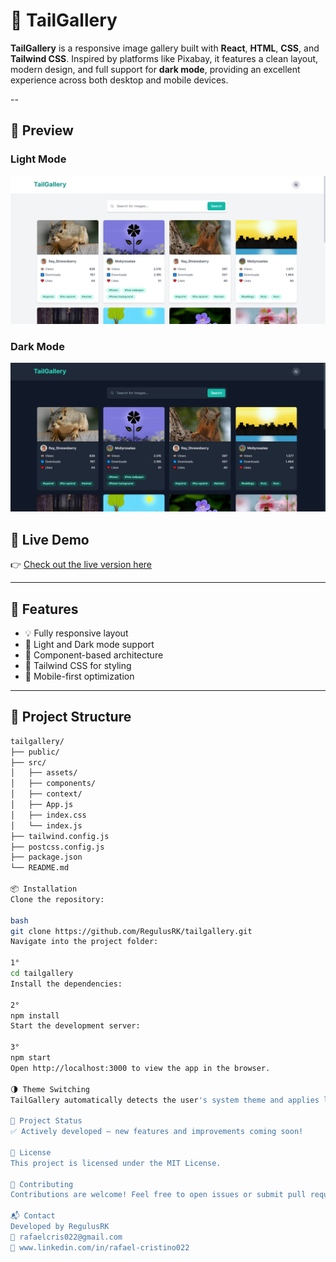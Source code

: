 # 🌄 TailGallery

**TailGallery** is a responsive image gallery built with **React**, **HTML**, **CSS**, and **Tailwind CSS**. Inspired by platforms like Pixabay, it features a clean layout, modern design, and full support for **dark mode**, providing an excellent experience across both desktop and mobile devices.

--

## 📸 Preview

### Light Mode
![Light Mode](./src/assets/screenshots/screenshot-2.png)

### Dark Mode
![Dark Mode](./src/assets/screenshots/screenshot-1.png)

## 🔗 Live Demo

👉 [Check out the live version here](https://regulusrk.github.io/tailgallery/)

---

## 🚀 Features

- 💡 Fully responsive layout
- 🌙 Light and Dark mode support
- 🧩 Component-based architecture
- 🎨 Tailwind CSS for styling
- 📱 Mobile-first optimization

---

## 📁 Project Structure

```bash
tailgallery/
├── public/
├── src/
│   ├── assets/
│   ├── components/
│   ├── context/
│   ├── App.js
│   ├── index.css
│   └── index.js
├── tailwind.config.js
├── postcss.config.js
├── package.json
└── README.md

📦 Installation
Clone the repository:

bash
git clone https://github.com/RegulusRK/tailgallery.git
Navigate into the project folder:

1°
cd tailgallery
Install the dependencies:

2°
npm install
Start the development server:

3°
npm start
Open http://localhost:3000 to view the app in the browser.

🌗 Theme Switching
TailGallery automatically detects the user's system theme and applies light or dark mode accordingly. Manual switching can be implemented using context or a custom hook.

📌 Project Status
✅ Actively developed – new features and improvements coming soon!

📄 License
This project is licensed under the MIT License.

🤝 Contributing
Contributions are welcome! Feel free to open issues or submit pull requests.

📬 Contact
Developed by RegulusRK
📧 rafaelcris022@gmail.com
🔗 www.linkedin.com/in/rafael-cristino022



